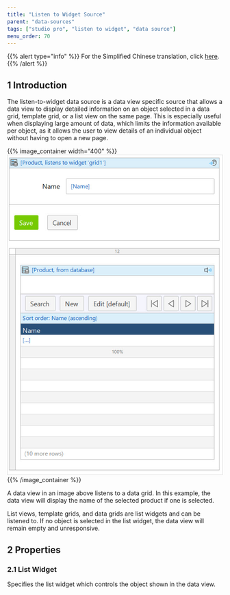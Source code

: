 ```yaml
---
title: "Listen to Widget Source"
parent: "data-sources"
tags: ["studio pro", "listen to widget", "data source"]
menu_order: 70
---
```


{{% alert type="info" %}}
For the Simplified Chinese translation, click [here]().
{{% /alert %}}

## 1 Introduction

The listen-to-widget data source is a data view specific source that allows a data view to display detailed information on an object selected in a data grid, template grid, or a list view on the same page. This is especially useful when displaying large amount of data, which limits the information available per object, as it allows the user to view details of an individual object without having to open a new page.

{{% image_container width="400" %}}![Listen to Widget Example](attachments/data-widgets/listen-to-widget-example.jpg)
{{% /image_container %}}

A data view in an image above listens to a data grid. In this example, the data view will display the name of the selected product if one is selected.

List views, template grids, and data grids are list widgets and can be listened to. If no object is selected in the list widget, the data view will remain empty and unresponsive.

## 2 Properties

### 2.1 List Widget

Specifies the list widget which controls the object shown in the data view.
